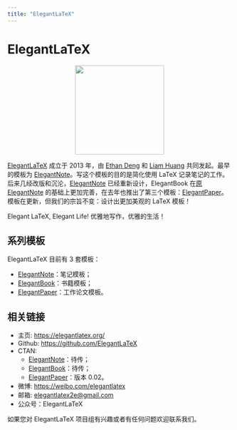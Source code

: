 ```yaml
---
title: "ElegantLaTeX"
---
```


# ElegantLaTeX 

<center><img src="/image/logo.png" width="200"></center>

[ElegantLaTeX](https://github.com/ElegantLaTeX) 成立于 2013 年，由 [Ethan Deng](https://ddswhu.me/) 和 [Liam Huang](https://liam.page/) 共同发起。最早的模板为 [ElegantNote](https://github.com/ElegantLaTeX/ElegantNote)。写这个模板的目的是简化使用 LaTeX 记录笔记的工作。后来几经改版和沉沦，[ElegantNote](https://github.com/ElegantLaTeX/ElegantNote) 已经重新设计，ElegantBook 在[原 ElegantNote](https://github.com/ElegantLaTeX/ElegantNote/releases/tag/v1.00) 的基础上更加完善，在去年也推出了第三个模板：[ElegantPaper](https://github.com/ElegantLaTeX/ElegantPaper)。模板在更新，但我们的宗旨不变：设计出更加美观的 LaTeX 模板！

Elegant LaTeX, Elegant Life! 优雅地写作，优雅的生活！


## 系列模板

ElegantLaTeX 目前有 3 套模板：

+ [ElegantNote](https://github.com/ElegantLaTeX/ElegantNote)：笔记模板；
+ [ElegantBook](https://github.com/ElegantLaTeX/ElegantBook)：书籍模板；
+ [ElegantPaper](https://github.com/ElegantLaTeX/ElegantPaper)：工作论文模板。

## 相关链接

- 主页: https://elegantlatex.org/
- Github: https://github.com/ElegantLaTeX
- CTAN: 
    - [ElegantNote](https://ctan.org/pkg/elegantnote)：待传；
    - [ElegantBook](https://ctan.org/pkg/elegantboo)：待传；
    - [ElegantPaper](https://ctan.org/pkg/elegantpaper)：版本 0.02。
- 微博: https://weibo.com/elegantlatex
- 邮箱: elegantlatex2e@gmail.com
- 公众号：ElegantLaTeX


如果您对 ElegantLaTeX 项目组有兴趣或者有任何问题欢迎联系我们。 


